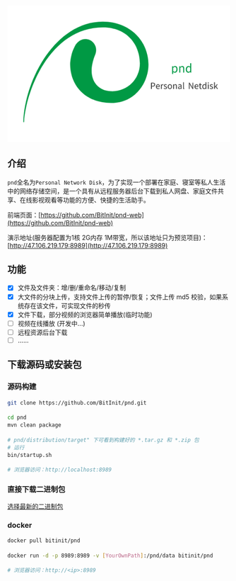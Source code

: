 ![logo](doc/image/logo_600_400.png)
## 介绍
`pnd`全名为`Personal Network Disk`，为了实现一个部署在家庭、寝室等私人生活中的网络存储空间，是一个具有从远程服务器后台下载到私人网盘、家庭文件共享、在线影视观看等功能的方便、快捷的生活助手。

前端页面：[https://github.com/BitInit/pnd-web](https://github.com/BitInit/pnd-web)

演示地址(服务器配置为1核 2G内存 1M带宽，所以该地址只为预览项目)：[http://47.106.219.179:8989](http://47.106.219.179:8989)

## 功能
- [x] 文件及文件夹：增/删/重命名/移动/复制
- [x] 大文件的分块上传，支持文件上传的暂停/恢复；文件上传 md5 校验，如果系统存在该文件，可实现文件的秒传
- [x] 文件下载，部分视频的浏览器简单播放(临时功能)
- [ ] 视频在线播放 (开发中...)
- [ ] 远程资源后台下载
- [ ] ......

## 下载源码或安装包
### 源码构建

``` sh
git clone https://github.com/BitInit/pnd.git

cd pnd
mvn clean package

# pnd/distribution/target" 下可看到构建好的 *.tar.gz 和 *.zip 包
# 运行
bin/startup.sh

# 浏览器访问：http://localhost:8989
```

### 直接下载二进制包
[选择最新的二进制包](https://github.com/BitInit/pnd/releases)

### docker

``` sh
docker pull bitinit/pnd

docker run -d -p 8989:8989 -v [YourOwnPath]:/pnd/data bitinit/pnd

# 浏览器访问：http://<ip>:8989
```
